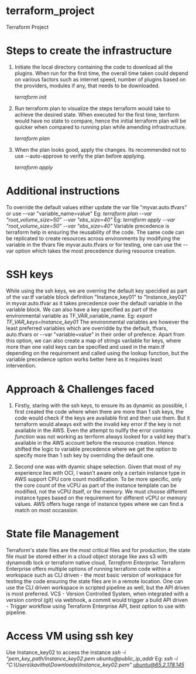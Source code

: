 # terraform_project
Terraform Project 

# Steps to create the infrastructure

1. Initiate the local directory containing the code to download all the plugins. When run for the first time, the overall time taken could depend on various factors such as internet speed, number of plugins based on the providers, modules if any,  that needs to be downloaded.
   
   *terraform init*

2. Run terraform plan to visualize the steps terraform would take to achieve the desired state. When executed for the first time, terrform would have no state to compare, hence the initial terraform plan will be quicker when compared to running plan while amending infrastructure.
   
   *terraform plan*
   
3. When the plan looks good, apply the changes. Its recommended not to use --auto-approve to verify the plan before applying. 

   *terraform apply*

# Additional instructions
To override the default values either update the var file "myvar.auto.tfvars" or use --var "variable_name=value"
 Eg:  *terraform plan --var "root_volume_size=50" --var "ebs_size=40"*
 Eg:  *terraform apply --var "root_volume_size=50" --var "ebs_size=40"*
Variable precedence is terraform help in ensuring the reusability of the code. The same code can be replicated to create resources across environments by modifying the variable in the tfvars file myvar.auto.tfvars or for testing, one can use the --var option which takes the most precedence during resource creation. 

# SSH keys
While using the ssh keys, we are overring the default key specidied as part of the var.tf variable block definition "Instance_key01" to "Instance_key02" in myvar.auto.tfvar as it takes precedence over the default variable in the variable block. We can also have a key specified as part of the environmental variable as TF_VAR_variable_name. 
   Eg: *export TF_VAR_keys=Instance_key01*
The environmental variables are however the least preferred variables which are overridde by the default, tfvars, auto.tfvars or --var "variable=value" in their order of prefence. 
Apart from this option, we can also create a map of strings varilable for keys, where more than one valid keys can be specified and used in the main.tf depending on the requirement and called using the lookup function, but the variable precedence option works better here as it requires least intervention. 

# Approach & Challenges faced
1. Firstly, staring with the ssh keys, to ensure its as dynamic as possible, I first created the code where when there are more than 1 ssh keys, the code would check if the keys are available first and then use them. But it terraform would always exit with the invalid key error if the key is not available in the AWS. Even the attempt to nullfy the error *contains function* was not working as terrform always looked for a valid key that's available in the AWS account before the resource creation. Hence shifted the logic to variable precedence where we get the option to specify more than 1 ssh key by overriding the default one.
   
2. Second one was with dyamic shape selection. Given that most of my experience lies with OCI, I wasn't aware only a certain instance type in AWS support CPU core count modification. To be more specific, only the core count of the vCPU as part of the instance template can be modified, not the vCPU itself, or the memory. We must choose different instance types based on the requirement for different vCPU or memory values. AWS offers huge range of instance types where we can find a match on most occassion.

# State file Management
 Terraform's state files are the most critical files and for production, the state file must be stored either in a cloud object storage like aws s3 with dynamodb lock or terraform native cloud, *Terraform Enterprise*. Terraform Enterprise offers multiple options of running terraform code within a workspace such as
   CLI driven - the most basic version of workspace for testing the code ensuring the state files are in a remote location. One can use the CLI driven workspace in scripted pipeline as well, but the API driven is most preferred. 
   VCS - Version Controlled System, when integrated with a version control (git) via webhook, a commit would trigger a build
   API driven - Trigger workflow using Terraform Enterprise API, best option to use with pipeline. 

# Access VM using ssh key
Use Instance_key02 to access the instance
*ssh -i "pem_key_path/Instance_key02.pem ubuntu@public_ip_addr*
Eg:  *ssh -i "C:\Users\kavitha\Downloads\Instance_key02.pem" ubuntu@65.2.178.145*


